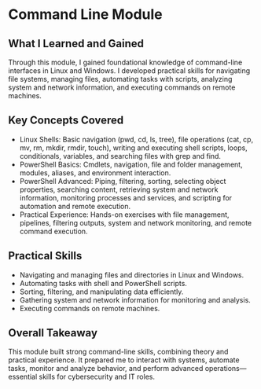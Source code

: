 # Command Line Module

## What I Learned and Gained
Through this module, I gained foundational knowledge of command-line interfaces in Linux and Windows. I developed practical skills for navigating file systems, managing files, automating tasks with scripts, analyzing system and network information, and executing commands on remote machines.

## Key Concepts Covered
- Linux Shells: Basic navigation (pwd, cd, ls, tree), file operations (cat, cp, mv, rm, mkdir, rmdir, touch), writing and executing shell scripts, loops, conditionals, variables, and searching files with grep and find.
- PowerShell Basics: Cmdlets, navigation, file and folder management, modules, aliases, and environment interaction.
- PowerShell Advanced: Piping, filtering, sorting, selecting object properties, searching content, retrieving system and network information, monitoring processes and services, and scripting for automation and remote execution.
- Practical Experience: Hands-on exercises with file management, pipelines, filtering outputs, system and network monitoring, and remote command execution.

## Practical Skills
- Navigating and managing files and directories in Linux and Windows.
- Automating tasks with shell and PowerShell scripts.
- Sorting, filtering, and manipulating data efficiently.
- Gathering system and network information for monitoring and analysis.
- Executing commands on remote machines.

## Overall Takeaway
This module built strong command-line skills, combining theory and practical experience. It prepared me to interact with systems, automate tasks, monitor and analyze behavior, and perform advanced operations—essential skills for cybersecurity and IT roles.
